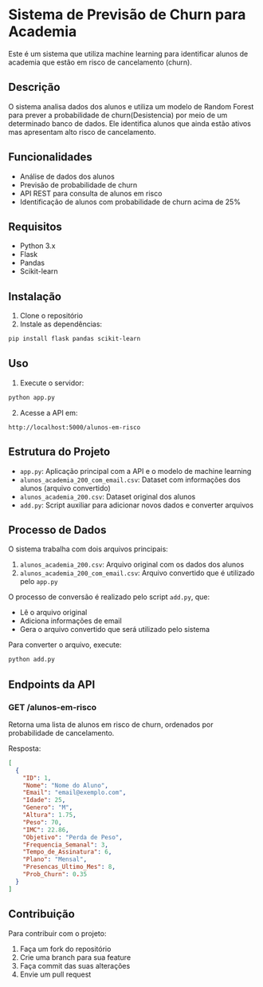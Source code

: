 # Sistema de Previsão de Churn para Academia

Este é um sistema que utiliza machine learning para identificar alunos de academia que estão em risco de cancelamento (churn).

## Descrição

O sistema analisa dados dos alunos e utiliza um modelo de Random Forest para prever a probabilidade de churn(Desistencia) por meio de um determinado banco de dados. Ele identifica alunos que ainda estão ativos mas apresentam alto risco de cancelamento.

## Funcionalidades

- Análise de dados dos alunos
- Previsão de probabilidade de churn
- API REST para consulta de alunos em risco
- Identificação de alunos com probabilidade de churn acima de 25%

## Requisitos

- Python 3.x
- Flask
- Pandas
- Scikit-learn

## Instalação

1. Clone o repositório
2. Instale as dependências:
```bash
pip install flask pandas scikit-learn
```

## Uso

1. Execute o servidor:
```bash
python app.py
```

2. Acesse a API em:
```
http://localhost:5000/alunos-em-risco
```

## Estrutura do Projeto

- `app.py`: Aplicação principal com a API e o modelo de machine learning
- `alunos_academia_200_com_email.csv`: Dataset com informações dos alunos (arquivo convertido)
- `alunos_academia_200.csv`: Dataset original dos alunos
- `add.py`: Script auxiliar para adicionar novos dados e converter arquivos

## Processo de Dados

O sistema trabalha com dois arquivos principais:
1. `alunos_academia_200.csv`: Arquivo original com os dados dos alunos
2. `alunos_academia_200_com_email.csv`: Arquivo convertido que é utilizado pelo `app.py`

O processo de conversão é realizado pelo script `add.py`, que:
- Lê o arquivo original
- Adiciona informações de email
- Gera o arquivo convertido que será utilizado pelo sistema

Para converter o arquivo, execute:
```bash
python add.py
```

## Endpoints da API

### GET /alunos-em-risco
Retorna uma lista de alunos em risco de churn, ordenados por probabilidade de cancelamento.

Resposta:
```json
[
  {
    "ID": 1,
    "Nome": "Nome do Aluno",
    "Email": "email@exemplo.com",
    "Idade": 25,
    "Genero": "M",
    "Altura": 1.75,
    "Peso": 70,
    "IMC": 22.86,
    "Objetivo": "Perda de Peso",
    "Frequencia_Semanal": 3,
    "Tempo_de_Assinatura": 6,
    "Plano": "Mensal",
    "Presencas_Ultimo_Mes": 8,
    "Prob_Churn": 0.35
  }
]
```

## Contribuição

Para contribuir com o projeto:

1. Faça um fork do repositório
2. Crie uma branch para sua feature
3. Faça commit das suas alterações
4. Envie um pull request
